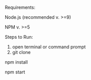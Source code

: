 Requirements:

Node.js (recommended v. >=9)

NPM v. >=5

Steps to Run:
1. open terminal or command prompt
2. git clone 

npm install

npm start
